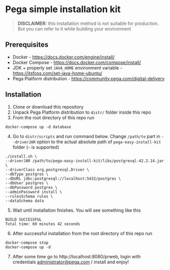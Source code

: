 # Pega simple installation kit

> **DISCLAIMER:** this installation method is not suitable for production. But you can refer to it while building your environment

## Prerequisites
- Docker - https://docs.docker.com/engine/install/
- Docker Compose - https://docs.docker.com/compose/install/
- JDK + properly set `JAVA_HOME` environment variable - https://itsfoss.com/set-java-home-ubuntu/
- Pega Platform distribution - https://community.pega.com/digital-delivery

## Installation

1. Clone or download this repository
2. Unpack Pega Platform distribution to `distr/` folder inside this repo
3. From the root directory of this repo run 

```shell
docker-compose up -d database
```

4. Go to `distr/scripts` and run command below. Change `/path/to` part in `--driverJAR` option to the actual absolute path of `pega-easy-install-kit` folder (`~` is supported)

```shell
./install.sh \
--driverJAR /path/to/pega-easy-install-kit/libs/postgresql-42.2.14.jar \
--driverClass org.postgresql.Driver \
--dbType postgres \
--dbURL jdbc:postgresql://localhost:5432/postgres \
--dbUser postgres \
--dbPassword postgres \
--adminPassword install \
--rulesSchema rules \
--dataSchema data 

```

5. Wait until installation finishes. You will see something like this

```shell
BUILD SUCCESSFUL
Total time: 69 minutes 42 seconds
```

6. After successful installation from the root directory of this repo run

```shell
docker-compose stop
docker-compose up -d
```

7. After some time go to http://localhost:8080/prweb, login with credentials administrator@pega.com / install and enjoy! 
